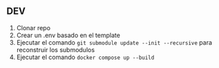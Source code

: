 ## DEV

1. Clonar repo
2. Crear un .env basado en el template
3. Ejecutar el comando `git submodule update --init --recursive` para reconstruir los submodulos
4. Ejecutar el comando `docker compose up --build`
